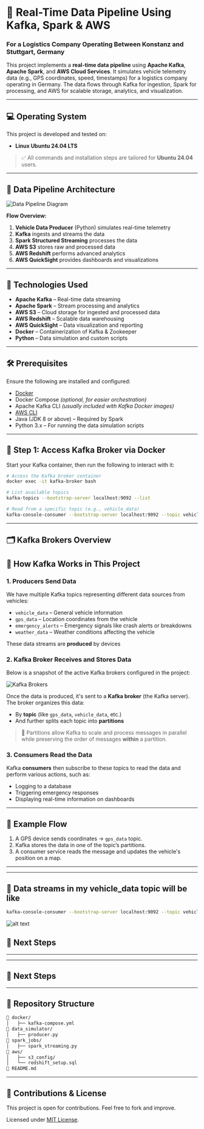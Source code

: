 # 🚚 Real-Time Data Pipeline Using Kafka, Spark & AWS

### For a Logistics Company Operating Between Konstanz and Stuttgart, Germany

This project implements a **real-time data pipeline** using **Apache Kafka**, **Apache Spark**, and **AWS Cloud Services**. It simulates vehicle telemetry data (e.g., GPS coordinates, speed, timestamps) for a logistics company operating in Germany. The data flows through Kafka for ingestion, Spark for processing, and AWS for scalable storage, analytics, and visualization.

---

## 💻 Operating System

This project is developed and tested on:

* **Linux Ubuntu 24.04 LTS**

> ✅ All commands and installation steps are tailored for **Ubuntu 24.04** users.

---

## 🧽 Data Pipeline Architecture

![Data Pipeline Diagram](data_pipeline.png)

**Flow Overview:**

1. **Vehicle Data Producer** (Python) simulates real-time telemetry
2. **Kafka** ingests and streams the data
3. **Spark Structured Streaming** processes the data
4. **AWS S3** stores raw and processed data
5. **AWS Redshift** performs advanced analytics
6. **AWS QuickSight** provides dashboards and visualizations

---

## 🔧 Technologies Used

* **Apache Kafka** – Real-time data streaming
* **Apache Spark** – Stream processing and analytics
* **AWS S3** – Cloud storage for ingested and processed data
* **AWS Redshift** – Scalable data warehousing
* **AWS QuickSight** – Data visualization and reporting
* **Docker** – Containerization of Kafka & Zookeeper
* **Python** – Data simulation and custom scripts

---

## 🛠️ Prerequisites

Ensure the following are installed and configured:

* [Docker](https://docs.docker.com/engine/install/ubuntu/)
* Docker Compose *(optional, for easier orchestration)*
* Apache Kafka CLI *(usually included with Kafka Docker images)*
* [AWS CLI](https://docs.aws.amazon.com/cli/latest/userguide/install-cliv2.html)
* Java (JDK 8 or above) – Required by Spark
* Python 3.x – For running the data simulation scripts

---

## 🐳 Step 1: Access Kafka Broker via Docker

Start your Kafka container, then run the following to interact with it:

```bash
# Access the Kafka broker container
docker exec -it kafka-broker bash

# List available topics
kafka-topics --bootstrap-server localhost:9092 --list

# Read from a specific topic (e.g., vehicle_data)
kafka-console-consumer --bootstrap-server localhost:9092 --topic vehicle_data --from-beginning
```

---

## 🗂️ Kafka Brokers Overview
## 🔧 How Kafka Works in This Project

### 1. Producers Send Data

We have multiple Kafka topics representing different data sources from vehicles:

- `vehicle_data` – General vehicle information 
- `gps_data` – Location coordinates from the vehicle
- `emergency_alerts` – Emergency signals like crash alerts or breakdowns
- `weather_data` – Weather conditions affecting the vehicle

These data streams are **produced** by devices 

### 2. Kafka Broker Receives and Stores Data

Below is a snapshot of the active Kafka brokers configured in the project:

![Kafka Brokers](Screenshot%20from%202025-05-31%2009-25-48.png)

Once the data is produced, it's sent to a **Kafka broker** (the Kafka server). The broker organizes this data:
- By **topic** (like `gps_data`, `vehicle_data`, etc.)
- And further splits each topic into **partitions**

> 📌 Partitions allow Kafka to scale and process messages in parallel while preserving the order of messages **within** a partition.

### 3. Consumers Read the Data

Kafka **consumers** then subscribe to these topics to read the data and perform various actions, such as:

- Logging to a database
- Triggering emergency responses
- Displaying real-time information on dashboards

---

## 🔄 Example Flow

1. A GPS device sends coordinates → `gps_data` topic.
2. Kafka stores the data in one of the topic’s partitions.
3. A consumer service reads the message and updates the vehicle's position on a map.

---

---
## 🚀 Data streams in my vehicle_data topic will be like
```bash
kafka-console-consumer --bootstrap-server localhost:9092 --topic vehicle_data --from-beginning
```
![alt text](<Screenshot from 2025-05-31 09-45-22.png>)
## 🚀 Next Steps



---


---

## 🚀 Next Steps



---

## 📁 Repository Structure 

```bash
🔽 docker/
│   ├── kafka-compose.yml
🔽 data_simulator/
│   ├── producer.py
🔽 spark_jobs/
│   ├── spark_streaming.py
🔽 aws/
│   ├── s3_config/
│   └── redshift_setup.sql
🔽 README.md
```

---

## 🙌 Contributions & License

This project is open for contributions. Feel free to fork and improve.

Licensed under [MIT License](LICENSE).
